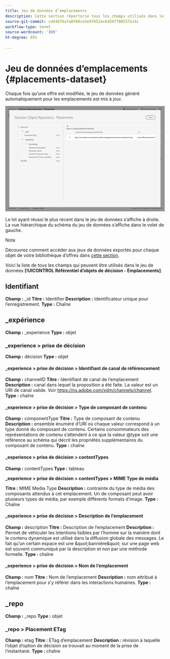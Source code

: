 ```yaml
---
title: Jeu de données d’emplacements
description: Cette section répertorie tous les champs utilisés dans le jeu de données exporté pour les emplacements.
source-git-commit: cd44676a7a0f60ce3e97652ec6459f708557e14c
workflow-type: tm+mt
source-wordcount: '369'
ht-degree: 85%

---
```


# Jeu de données d’emplacements {#placements-dataset}

Chaque fois qu’une offre est modifiée, le jeu de données généré automatiquement pour les emplacements est mis à jour.

![](../../assets/dataset-placements.png)

Le lot ayant réussi le plus récent dans le jeu de données s’affiche à droite. La vue hiérarchique du schéma du jeu de données s’affiche dans le volet de gauche.

>[!NOTE]
>
>Découvrez comment accéder aux jeux de données exportés pour chaque objet de votre bibliothèque d’offres dans [cette section](../export-catalog/access-dataset.md).

Voici la liste de tous les champs qui peuvent être utilisés dans le jeu de données **[!UICONTROL Référentiel d’objets de décision - Emplacements]**.

<!--A placement describes a location or place in a personalized message. It is used to set technical constraints for content that the personalization decision supplies. The placement also represents a request to produce certain types of metrics when an experience event is produced where this placement is involved. For instance, the placement facilitates a personalized clickable image inside an email shown to an end-user. The placement may for instance request from the assembled experience that the click on its image gets reported in an experience event with a metric https://ns.adobe.com/xdm/data/metrics/web/linkclicks and a reference to this placement.-->

## Identifiant

**Champ :** _id 
**Titre :** Identifier 
**Description :** Identificateur unique pour l’enregistrement.
**Type :** Chaîne

## _expérience

**Champ :** _experience 
**Type :** objet

### _experience > prise de décision

**Champ :** décision 
**Type :** objet

#### _experience > prise de décision > Identifiant de canal de référencement

**Champ :** channelID
**Titre :** Identifiant de canal de l’emplacement
**Description :** canal dans lequel la proposition a été faite. La valeur est un URI de canal valide. Voir https://ns.adobe.com/xdm/channels/channel.
**Type :** chaîne

#### _experience > prise de décision > Type de composant de contenu

**Champ :** componentType
**Titre :** Type de composant de contenu
**Description :** ensemble énuméré d’URI où chaque valeur correspond à un type donné du composant de contenu. Certains consommateurs des représentations de contenu s’attendent à ce que la valeur @type soit une référence au schéma qui décrit les propriétés supplémentaires du composant de contenu.
**Type :** chaîne

#### _experience > prise de décision > contentTypes

**Champ :** contentTypes
**Type :** tableau

**_experience > prise de décision > contentTypes > MIME Type de média**

**Titre :** MIME Media Type 
**Description :** contrainte du type de média des composants attendus à cet emplacement. Un de composant peut avoir plusieurs types de média, par exemple différents formats d’image.
**Type :** Chaîne

#### _experience > prise de décision > Description de l’emplacement

**Champ :** description
**Titre :** Description de l’emplacement
**Description :** Permet de véhiculer les intentions lisibles par l’homme sur la manière dont le contenu dynamique est utilisé dans la diffusion globale des messages. Le fait qu’un certain espace est une \&quot;bannière\&quot; sur une page web est souvent communiqué par la description et non par une méthode formelle.
**Type :** chaîne

#### _experience > prise de décision > Nom de l’emplacement

**Champ :** nom
**Titre :** Nom de l’emplacement
**Description :** nom attribué à l’emplacement pour s’y référer dans les interactions humaines.
**Type :** chaîne

## _repo

**Champ :** _repo 
**Type :** objet

### _repo > Placement ETag

**Champ :** etag
**Titre :** ETag d’emplacement
**Description :** révision à laquelle l’objet d’option de décision se trouvait au moment de la prise de l’instantané.
**Type :** chaîne
